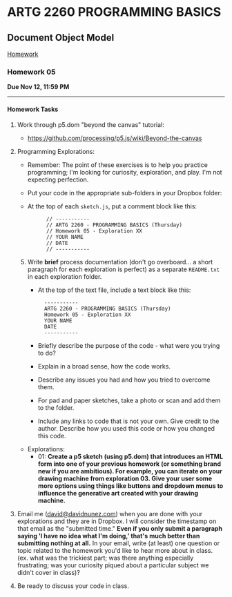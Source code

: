 # ARTG 2260  PROGRAMMING BASICS
## Document Object Model

[Homework](#homework)

### Homework 05

**Due Nov 12, 11:59 PM**

------

#### Homework Tasks

1. Work through p5.dom "beyond the canvas" tutorial:

	- https://github.com/processing/p5.js/wiki/Beyond-the-canvas


1. Programming Explorations:

    - Remember: The point of these exercises is to help you practice programming; I'm looking for curiosity, exploration, and play.  I'm not expecting perfection.
    - Put your code in the appropriate sub-folders in your Dropbox folder:
    - At the top of each `sketch.js`, put a comment block like this:

                // -----------
                // ARTG 2260 - PROGRAMMING BASICS (Thursday)
                // Homework 05 - Exploration XX
                // YOUR NAME
                // DATE
                // -----------
    5. Write **brief** process documentation (don't go overboard... a short paragraph for each exploration is perfect) as a separate `README.txt` in each exploration folder.
        - At the top of the text file, include a text block like this:

                -----------
                ARTG 2260 - PROGRAMMING BASICS (Thursday)
                Homework 05 - Exploration XX
                YOUR NAME
                DATE
                -----------
        - Briefly describe the purpose of the code - what were you trying to do?
        - Explain in a broad sense, how the code works.
        - Describe any issues you had and how you tried to overcome them.
        - For pad and paper sketches, take a photo or scan and add them to the folder.
        - Include any links to code that is not your own. Give credit to the author. Describe how you used this code or how you changed this code.

    - Explorations:
        - 01: **Create a p5 sketch (using p5.dom) that introduces an HTML form into one of your previous homework (or something brand new if you are ambitious).  For example, you can iterate on your drawing machine from exploration 03. Give your user some more options using things like buttons and dropdown menus to influence the generative art created with your drawing machine.**

3. Email me (david@davidnunez.com) when you are done with your explorations and they are in Dropbox.  I will consider the timestamp on that email as the "submitted time." **Even if you only submit a paragraph saying 'I have no idea what I'm doing,' that's much better than submitting nothing at all.**  In your email, write (at least) one question or topic related to the homework you'd like to hear more about in class. (ex. what was the trickiest part; was there anything especially frustrating; was your curiosity piqued about a particular subject we didn't cover in class)?

4. Be ready to discuss your code in class.
